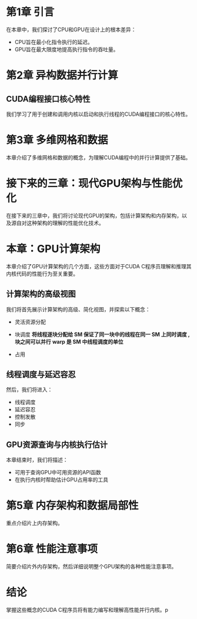 # 第1章 引言

在本章中，我们探讨了CPU和GPU在设计上的根本差异：
- CPU旨在最小化指令执行的延迟。
- GPU旨在最大限度地提高执行指令的吞吐量。

# 第2章 异构数据并行计算

## CUDA编程接口核心特性

我们学习了用于创建和调用内核以启动和执行线程的CUDA编程接口的核心特性。

# 第3章 多维网格和数据

本章介绍了多维网格和数据的概念，为理解CUDA编程中的并行计算提供了基础。

# 接下来的三章：现代GPU架构与性能优化

在接下来的三章中，我们将讨论现代GPU的架构，包括计算架构和内存架构，以及源自对这种架构的理解的性能优化技术。

# 本章：GPU计算架构

本章介绍了GPU计算架构的几个方面，这些方面对于CUDA C程序员理解和推理其内核代码的性能行为至关重要。

## 计算架构的高级视图

我们将首先展示计算架构的高级、简化视图，并探索以下概念：
- 灵活资源分配
- 块调度 
**将线程逐块分配给 SM 保证了同一块中的线程在同一 SM 上同时调度 ,块之间可以并行**
**warp 是 SM 中线程调度的单位**
        
- 占用

## 线程调度与延迟容忍

然后，我们将进入：
- 线程调度
- 延迟容忍
- 控制发散
- 同步

## GPU资源查询与内核执行估计

本章结束时，我们将描述：
- 可用于查询GPU中可用资源的API函数
- 在执行内核时帮助估计GPU占用率的工具

# 第5章 内存架构和数据局部性

重点介绍片上内存架构。

# 第6章 性能注意事项

简要介绍片外内存架构，然后详细说明整个GPU架构的各种性能注意事项。

# 结论

掌握这些概念的CUDA C程序员将有能力编写和理解高性能并行内核。p